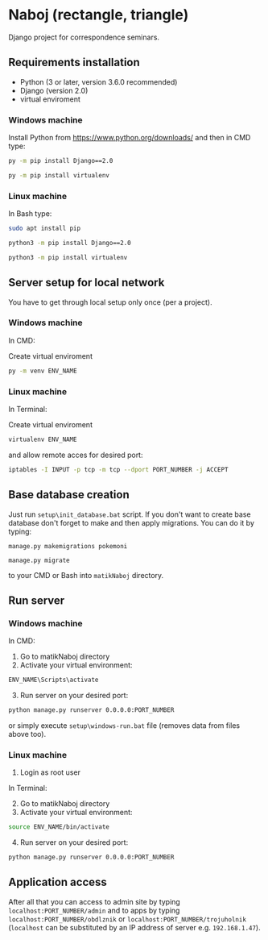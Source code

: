 # Naboj (rectangle, triangle)
Django project for correspondence seminars. 

## Requirements installation

 - Python (3 or later, version 3.6.0 recommended)
 - Django (version 2.0)
 - virtual enviroment

### Windows machine
Install Python from https://www.python.org/downloads/ and then in CMD type:

```cmd
py -m pip install Django==2.0
```
```cmd
py -m pip install virtualenv
```
### Linux machine
In Bash type:

```bash
sudo apt install pip
```
```bash
python3 -m pip install Django==2.0
```
```bash
python3 -m pip install virtualenv
```

## Server setup for local network

You have to get through local setup only once (per a project).

### Windows machine

In CMD:

Create virtual enviroment
```cmd
py -m venv ENV_NAME
```

### Linux machine

In Terminal:

Create virtual enviroment
```cmd
virtualenv ENV_NAME
```
and allow remote acces for desired port:
```bash
iptables -I INPUT -p tcp -m tcp --dport PORT_NUMBER -j ACCEPT
```

## Base database creation

Just run `setup\init_database.bat` script. If you don't want to create base database don't forget to make and then apply migrations. You can do it by typing:

```
manage.py makemigrations pokemoni
```
```
manage.py migrate
```

to your CMD or Bash into `matikNaboj` directory.


## Run server

### Windows machine

In CMD:

1. Go to matikNaboj directory
2. Activate your virtual environment:
```cmd
ENV_NAME\Scripts\activate
```
3. Run server on your desired port:
```cmd
python manage.py runserver 0.0.0.0:PORT_NUMBER
```
or simply execute `setup\windows-run.bat` file (removes data from files above too).

### Linux machine

1. Login as root user

In Terminal:

2. Go to matikNaboj directory
3. Activate your virtual environment:
```bash
source ENV_NAME/bin/activate
```
4. Run server on your desired port:
```bash
python manage.py runserver 0.0.0.0:PORT_NUMBER
```

## Application access

After all that you can access to admin site by typing `localhost:PORT_NUMBER/admin` and to apps by typing `localhost:PORT_NUMBER/obdlznik` or `localhost:PORT_NUMBER/trojuholnik` (`localhost` can be substituted by an IP address of server e.g. `192.168.1.47`).
